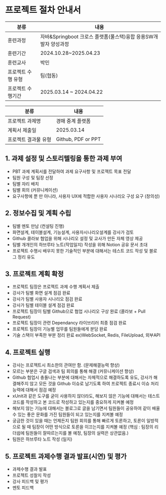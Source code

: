 # 프로젝트 절차 안내서

| 분류         | 내용                                        |
| ---------- | ----------------------------------------- |
| 훈련과정       | 자바&Springboot 크로스 플랫폼(풀스택)융합 응용SW개발자 양성과정 |
| 훈련기간       | 2024.10.28~2025.04.23                     |
| 훈련교사       | 박민                                        |
| 프로젝트 수행 유형 | 팀(협동)                                     |
| 프로젝트 수행기간  | 2025.03.14 ~ 2024.04.22                   |

| 분류          | 내용                 |
| ----------- | ------------------ |
| 프로젝트 과제명    | 경매 중계 플랫폼          |
| 계획서 제출일     | 2025.03.14         |
| 프로젝트 결과물 유형 | Github, PDF or PPT |

## 1. 과제 설정 및 스토리텔링을 통한 과제 부여

- PBT 과제 계획서를 전달하여 과제 요구사항 및 프로젝트 목표 전달
- 팀원 구성 및 팀장 선정
- 팀별 자리 배치
- 팀별 회의 (커뮤니케이션)
- 요구사항에 뿐 만 아니라, 사용자 UX에 적합한 사용자 시나리오 구성 요구 (창의성)

## 2. 정보수집 및 계획 수립

- 팀별 멘토 만남 (컨설팅 진행)
- 화면설계, 테이블설계, 기능설계, 사용자시나리오설계를 강사가 검토
- Github 콜라보 협업을 위해 시나리오 설정 및 교사가 만든 자체 영상 제공
- 팀별 개개인의 하브루타 노트(작업일지) 작성을 위해 Notion 공유 문서 초대
- 프로젝트 수행시 배우지 못한 기술적인 부분에 대해서는 테스트 코드 작성 및 블로그 정리 유도

## 3. 프로젝트 계획 확정

- 프로젝트 팀장은 프로젝트 과제 수행 계획서 제출
- 강사가 팀별 화면 설계 점검 완료
- 강사가 팀별 사용자 시나리오 점검 완료
- 강사가 팀별 테이블 설계 점검 완료
- 프로젝트 팀장이 팀별 Github으로 협업 시나리오 구상 완료 (콜라보 + Pull Request)
- 프로젝트 팀장이 관련 Dependancy 라이브리러 최종 점검 완료
- 프로젝트 팀장이 기능별 업무를 팀원들에게 분담 완료
- 기술 스택이 부족한 부분 정리 완료 ex)WebSocket, Redis, FileUpload, 외부API

## 4. 프로젝트 실행

- 강사는 프로젝트시 최소한의 관여만 함. (문제해결능력 향상)
- 모르는 부분은 구글 검색과 팀 회의를 통해 해결 (커뮤니케이션 향상)
- Github 협업시 충돌나는 부분에 대해서는 자체적으로 해결하도록 유도, 강사가 해결해주지 않고 모든 것을 Github 이슈로 남기도록 하여 프로젝트 종료시 이슈 처리 능력에 대해서 점검 예정
- xUnit과 같은 도구를 굳이 사용하지 않더라도, 해보지 않은 기능에 대해서는 테스트 코드를 작성하고 본 코드로 작성하고 있는지를 중요하게 지켜볼 예정
- 해보지 않는 기능에 대해서는 블로그로 글을 남기면서 팀원들이 공유하여 같이 배울 수 있는 좋은 문화를 가진 팀원들이 되고 있는지를 지켜볼 예정
- 궁금한 것이 있을 때는 언제든지 팀원 회의를 통해 빠르게 토론하고, 토론이 일방적으로 될 때 팀장이 어떤 방식으로 토론을 이끄는지를 지켜볼 예정 (핵심 : 팀장의 리더쉽에 팀원들이 잘따르는지를 볼 예정, 팀장의 실력은 상관없음.)
- 팀원은 하브루타 노트 작성 (일지)

## 5. 프로젝트 과제수행 결과 발표(시연) 및 평가

- 과제수행 결과 발표
- 프로젝트 성찰지 작성
- 강사 피드백 및 평가
- 멘토 피드백